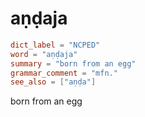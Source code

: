 # aṇḍaja

``` toml
dict_label = "NCPED"
word = "aṇḍaja"
summary = "born from an egg"
grammar_comment = "mfn."
see_also = ["aṇḍa"]
```

born from an egg

